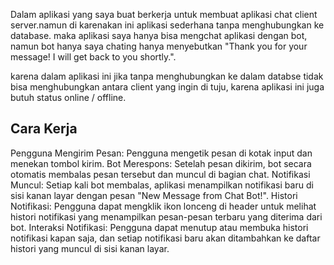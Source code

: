 Dalam aplikasi yang saya buat berkerja untuk membuat aplikasi chat client server.namun di karenakan ini aplikasi sederhana tanpa menghubungkan ke database. maka aplikasi saya hanya bisa mengchat aplikasi dengan bot, namun bot hanya saya chating hanya menyebutkan "Thank you for your message! I will get back to you shortly.".

karena dalam aplikasi ini jika tanpa menghubungkan ke dalam databse tidak bisa menghubungkan antara client yang ingin di tuju, karena aplikasi ini juga butuh status online / offline.

<h2> Cara Kerja</h2>
Pengguna Mengirim Pesan: Pengguna mengetik pesan di kotak input dan menekan tombol kirim.
Bot Merespons: Setelah pesan dikirim, bot secara otomatis membalas pesan tersebut dan muncul di bagian chat.
Notifikasi Muncul: Setiap kali bot membalas, aplikasi menampilkan notifikasi baru di sisi kanan layar dengan pesan "New Message from Chat Bot!".
Histori Notifikasi: Pengguna dapat mengklik ikon lonceng di header untuk melihat histori notifikasi yang menampilkan pesan-pesan terbaru yang diterima dari bot.
Interaksi Notifikasi: Pengguna dapat menutup atau membuka histori notifikasi kapan saja, dan setiap notifikasi baru akan ditambahkan ke daftar histori yang muncul di sisi kanan layar.